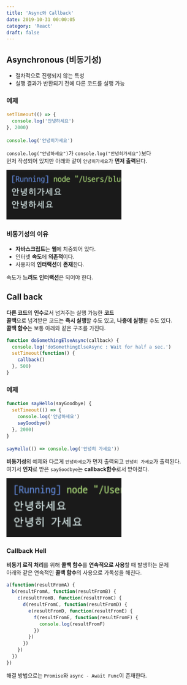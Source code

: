 ```yaml
---
title: 'Async와 Callback'
date: 2019-10-31 00:00:05
category: 'React'
draft: false
---
```


## Asynchronous (비동기성)

- 절차적으로 진행되지 않는 특성
- 실행 결과가 반환되기 전에 다른 코드를 실행 가능

### 예제

```javascript
setTimeout(() => {
  console.log('안녕하세요')
}, 2000)

console.log('안녕히가세요')
```

`console.log("안녕하세요")`가 `console.log("안녕히가세요")`보다<br/>
먼저 작성되어 있지만 아래와 같이 `안녕히가세요`가 **먼저 출력**된다.<br>

<img src="/assets/2019-10-31/1.png" width="300" height="auto" alt="아직 안만듬"><br/>

### 비동기성의 이유

- **자바스크립트**는 **웹**에 치중되어 있다.
- 인터넷 **속도**에 **의존적**이다.
- 사용자의 **인터랙션**이 **존재**한다.

속도가 **느려도** **인터랙션**은 되어야 한다.<br>

## Call back

**다른 코드**의 **인수**로서 넘겨주는 실행 가능한 **코드**<br>
**콜백**으로 넘겨받은 코드는 **즉시 실행**할 수도 있고, **나중에 실행**될 수도 있다.<br>
**콜백 함수**는 보통 아래와 같은 구조를 가진다.<br>

```javascript
function doSomethingElseAsync(callback) {
  console.log('doSomethingElseAsync : Wait for half a sec.')
  setTimeout(function() {
    callback()
  }, 500)
}
```

### 예제

```javascript
function sayHello(sayGoodbye) {
  setTimeout(() => {
    console.log('안녕하세요')
    sayGoodbye()
  }, 2000)
}

sayHello(() => console.log('안녕히 가세요'))
```

**비동기성**의 예제와 다르게 `안녕하세요`가 먼저 출력되고 `안녕히 가세요`가 출력된다.<br>
여기서 **인자**로 받은 `sayGoodbye`는 **callback함수**로서 받아졌다.<br>

<img src="/assets/2019-10-31/2.png" width="300" height="auto" alt="아직 안만듬"><br/>

### Callback Hell

**비동기 로직 처리**를 위해 **콜백 함수**를 **연속적으로 사용**할 때 발생하는 문제<br>
아래와 같은 연속적인 **콜백 함수**의 사용으로 가독성을 해친다.<br>

```javascript
a(function(resultFromA) {
  b(resultFromA, function(resultFromB) {
    c(resultFromB, function(resultFromC) {
      d(resultFromC, function(resultFromD) {
        e(resultFromD, function(resultFromE) {
          f(resultFromE, function(resultFromF) {
            console.log(resultFromF)
          })
        })
      })
    })
  })
})
```

해결 방법으로는 `Promise`와 `async - Await Func`이 존재한다.<br>
